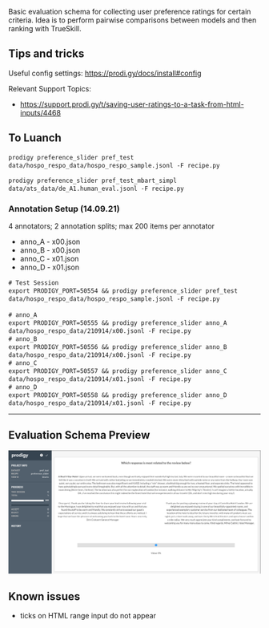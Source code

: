 Basic evaluation schema for collecting user preference ratings for certain criteria.
Idea is to perform pairwise comparisons between models and then ranking with TrueSkill.

## Tips and tricks

Useful config settings: https://prodi.gy/docs/install#config

Relevant Support Topics:
- https://support.prodi.gy/t/saving-user-ratings-to-a-task-from-html-inputs/4468

## To Luanch

```
prodigy preference_slider pref_test data/hospo_respo_data/hospo_respo_sample.jsonl -F recipe.py
```

```
prodigy preference_slider pref_test_mbart_simpl data/ats_data/de_A1.human_eval.jsonl -F recipe.py
```

### Annotation Setup (14.09.21)

4 annotators; 2 annotation splits; max 200 items per annotator
- anno_A - x00.json
- anno_B - x00.json
- anno_C - x01.json
- anno_D - x01.json

```
# Test Session
export PRODIGY_PORT=50554 && prodigy preference_slider pref_test data/hospo_respo_data/hospo_respo_sample.jsonl -F recipe.py

# anno_A
export PRODIGY_PORT=50555 && prodigy preference_slider anno_A data/hospo_respo_data/210914/x00.jsonl -F recipe.py
# anno_B
export PRODIGY_PORT=50556 && prodigy preference_slider anno_B data/hospo_respo_data/210914/x00.jsonl -F recipe.py
# anno_C
export PRODIGY_PORT=50557 && prodigy preference_slider anno_C data/hospo_respo_data/210914/x01.jsonl -F recipe.py
# anno_D
export PRODIGY_PORT=50558 && prodigy preference_slider anno_D data/hospo_respo_data/210914/x01.jsonl -F recipe.py
```

---

## Evaluation Schema Preview

![Example Screenshot](imgs/preference_rating_screen_1.png)

## Known issues

- ticks on HTML range input do not appear
